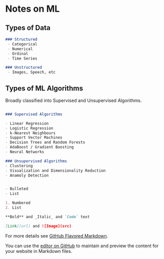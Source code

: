 # Notes on ML

## Types of Data

```markdown
### Structured
 - Categorical
 - Numerical
 - Ordinal
 - Time Series

### Unstructured
 - Images, Speech, etc
```

## Types of ML Algorithms

Broadly classified into Supervised and Unsupervised Algorithms.

```markdown

### Supervised Algorithms

- Linear Regression
- Logistic Regression
- k-Nearest Neighbours
- Support Vector Machines
- Decision Trees and Random Forests
- AdaBoost / Gradient Boosting
- Neural Networks

### Unsupervised Algorithms
- Clustering
- Visualization and Dimensionality Reduction
- Anamoly Detection


- Bulleted
- List

1. Numbered
2. List

**Bold** and _Italic_ and `Code` text

[Link](url) and ![Image](src)
```

For more details see [GitHub Flavored Markdown](https://guides.github.com/features/mastering-markdown/).

You can use the [editor on GitHub](https://github.com/sushant-joshi/ml-notes/edit/gh-pages/index.md) to maintain and preview the content for your website in Markdown files.

### 

